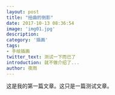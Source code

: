 ```yaml
---
layout: post
title: "扭曲的倒影"
date: 2017-10-13 08:36:54
image: 'img01.jpg'
description:
category: '插画'
tags:
- 手绘插画
twitter_text: 测试一下而已了
introduction: 就不做介绍了...
author: 夜雨
---
```

这是我的第一篇文章。这只是一篇测试文章。
